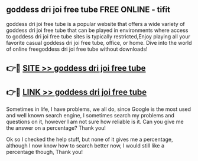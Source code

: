 ## goddess dri joi free tube FREE ONLINE - tifit

goddess dri joi free tube is a popular website that offers a wide variety of goddess dri joi free tube that can be played in environments where access to goddess dri joi free tube sites is typically restricted,Enjoy playing all your favorite casual goddess dri joi free tube, office, or home. Dive into the world of online freegoddess dri joi free tube without downloads!

## 👉🔴 [SITE >> goddess dri joi free tube](http://news.freeplayer.one?title=goddess_dri_joi_free_tube&ref=FRRE)

## 👉🔴 [LINK >> goddess dri joi free tube](http://news.freeplayer.one?title=goddess_dri_joi_free_tube&ref=FREE)

Sometimes in life, I have problems, we all do, since Google is the most used and well known search engine, I sometimes search my problems and questions on it, however I am not sure how reliable is it. Can you give me the answer on a percentage? Thank you!

Ok so I checked the help stuff, but none of it gives me a percentage, although I now know how to search better now, I would still like a percentage though, Thank you!